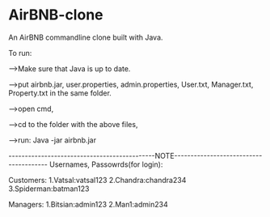# AirBNB-clone
An AirBNB commandline clone built with Java.


To run:

-->Make sure that Java is up to date.

-->put airbnb.jar, user.properties, admin.properties, User.txt, Manager.txt, Property.txt
   in the same folder.

-->open cmd,

-->cd to the folder with the above files,

-->run: Java -jar airbnb.jar

---------------------------------------------NOTE---------------------------------------
Usernames, Passowrds(for login):

Customers:
1.Vatsal:vatsal123
2.Chandra:chandra234 
3.Spiderman:batman123

Managers:
1.Bitsian:admin123
2.Man1:admin234
